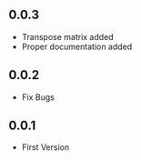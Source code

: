 ## 0.0.3
* Transpose matrix added
* Proper documentation added

## 0.0.2
* Fix Bugs


## 0.0.1

* First Version


